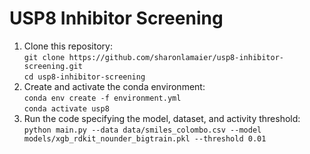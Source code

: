 # USP8 Inhibitor Screening
1. Clone this repository: <br>
   ````git clone https://github.com/sharonlamaier/usp8-inhibitor-screening.git```` <br>
   ````cd usp8-inhibitor-screening````
3. Create and activate the conda environment: <br>
   ````conda env create -f environment.yml```` <br>
   ````conda activate usp8````
4. Run the code specifying the model, dataset, and activity threshold: <br>
   ````python main.py --data data/smiles_colombo.csv --model models/xgb_rdkit_nounder_bigtrain.pkl --threshold 0.01````
